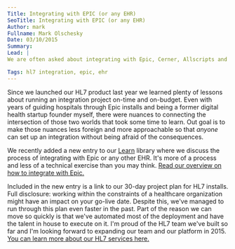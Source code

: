 ```yaml
---
Title: Integrating with EPIC (or any EHR)
SeoTitle: Integrating with EPIC (or any EHR)
Author: mark
Fullname: Mark Olschesky
Date: 03/10/2015
Summary: 
Lead: |
We are often asked about integrating with Epic, Cerner, Allscripts and every other EHR big or small. The people asking us for help range from digital health rookies to industry leaders. The process of setting up an integration, from security to management, can be tricky, time consuming and expensive.

Tags: hl7 integration, epic, ehr
---
```

Since we launched our HL7 product last year we learned plenty of lessons about running an integration project on-time and on-budget. Even with years of guiding hospitals through Epic installs and being a former digital health startup founder myself, there were nuances to connecting the intersection of those two worlds that took some time to learn. Out goal is to make those nuances less foreign and more approachable so that _anyone_ can set up an integration without being afraid of the consequences.

We recently added a new entry to our [Learn](https://catalyze.io/learn) library where we discuss the process of integrating with Epic or any other EHR. It's more of a process and less of a technical exercise than you may think. [Read our overview on how to integrate with Epic.](https://catalyze.io/learn/how-to-integrate-with-epic-or-any-ehr)

Included in the new entry is a link to our 30-day project plan for HL7 installs. Full disclosure: working within the constraints of a healthcare organization might have an impact on your go-live date. Despite this, we've managed to run through this plan even faster in the past. Part of the reason we can move so quickly is that we've automated most of the deployment and have the talent in house to execute on it. I'm proud of the HL7 team we've built so far and I'm looking forward to expanding our team and our platform in 2015. [You can learn more about our HL7 services here.](https://catalyze.io/hl7)
